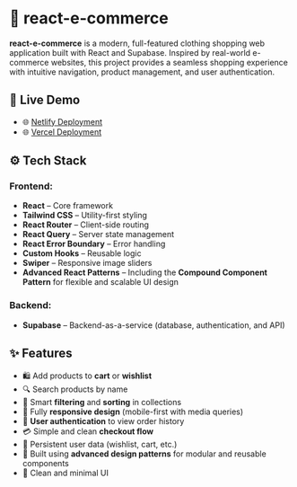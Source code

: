 # 🛒 react-e-commerce

**react-e-commerce** is a modern, full-featured clothing shopping web application built with React and Supabase. Inspired by real-world e-commerce websites, this project provides a seamless shopping experience with intuitive navigation, product management, and user authentication.

## 🚀 Live Demo

- 🌐 [Netlify Deployment](https://react-e-commerces.netlify.app)
- 🌐 [Vercel Deployment](https://react-e-commerce-zeta-vert.vercel.app/)

## ⚙️ Tech Stack

### Frontend:
- **React** – Core framework
- **Tailwind CSS** – Utility-first styling
- **React Router** – Client-side routing
- **React Query** – Server state management
- **React Error Boundary** – Error handling
- **Custom Hooks** – Reusable logic
- **Swiper** – Responsive image sliders
- **Advanced React Patterns** – Including the **Compound Component Pattern** for flexible and scalable UI design

### Backend:
- **Supabase** – Backend-as-a-service (database, authentication, and API)

## ✨ Features

- 🛍️ Add products to **cart** or **wishlist**
- 🔍 Search products by name
- 🧠 Smart **filtering** and **sorting** in collections
- 📱 Fully **responsive design** (mobile-first with media queries)
- 🔐 **User authentication** to view order history
- 💳 Simple and clean **checkout flow**
- 🔁 Persistent user data (wishlist, cart, etc.)
- 🧩 Built using **advanced design patterns** for modular and reusable components
- 🎨 Clean and minimal UI
